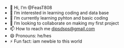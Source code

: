 - 👋 Hi, I’m @FeasT808
- 👀 I’m interested in learning coding and data base
- 🌱 I’m currently learning pyhton and basic coding
- 💞️ I’m looking to collaborate on making my first project
- 📫 How to reach me dipsdsps@gmail.com
- 😄 Pronouns: he/hes
- ⚡ Fun fact: iam newbie to this world

<!---
FeasT808/FeasT808 is a ✨ special ✨ repository because its `README.md` (this file) appears on your GitHub profile.
You can click the Preview link to take a look at your changes.
--->
